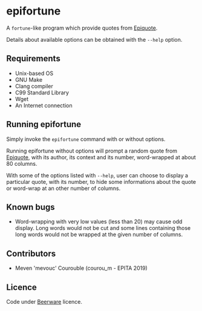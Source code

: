 epifortune
==========

A `fortune`-like program which provide quotes from
[Epiquote](http://epiquote.fr).

Details about available options can be obtained with the `--help` option.

Requirements
------------
- Unix-based OS
- GNU Make
- Clang compiler
- C99 Standard Library
- Wget
- An Internet connection

Running epifortune
------------------
Simply invoke the `epifortune` command with or without options.

Running epifortune without options will prompt a random quote from
[Epiquote](http://epiquote.fr), with its author, its context and its number,
word-wrapped at about 80 columns.

With some of the options listed with `--help`,
user can choose to display a particular quote, with its number, to hide some
informations about the quote or word-wrap at an other number of columns.

Known bugs
----------
- Word-wrapping with very low values (less than 20) may cause odd display. Long
words would not be cut and some lines containing those long words would not be
wrapped at the given number of columns.

Contributors
------------
- Meven 'mevouc' Courouble (courou\_m - EPITA 2019)

Licence
-------

Code under [Beerware](http://fr.wikipedia.org/wiki/Beerware) licence.
